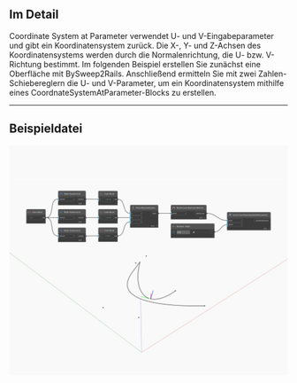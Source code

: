 ## Im Detail
Coordinate System at Parameter verwendet U- und V-Eingabeparameter und gibt ein Koordinatensystem zurück. Die X-, Y- und Z-Achsen des Koordinatensystems werden durch die Normalenrichtung, die U- bzw. V-Richtung bestimmt. Im folgenden Beispiel erstellen Sie zunächst eine Oberfläche mit BySweep2Rails. Anschließend ermitteln Sie mit zwei Zahlen-Schiebereglern die U- und V-Parameter, um ein Koordinatensystem mithilfe eines CoordnateSystemAtParameter-Blocks zu erstellen.
___
## Beispieldatei

![CoordinateSystemAtParameter](./Autodesk.DesignScript.Geometry.Curve.CoordinateSystemAtParameter_img.jpg)

